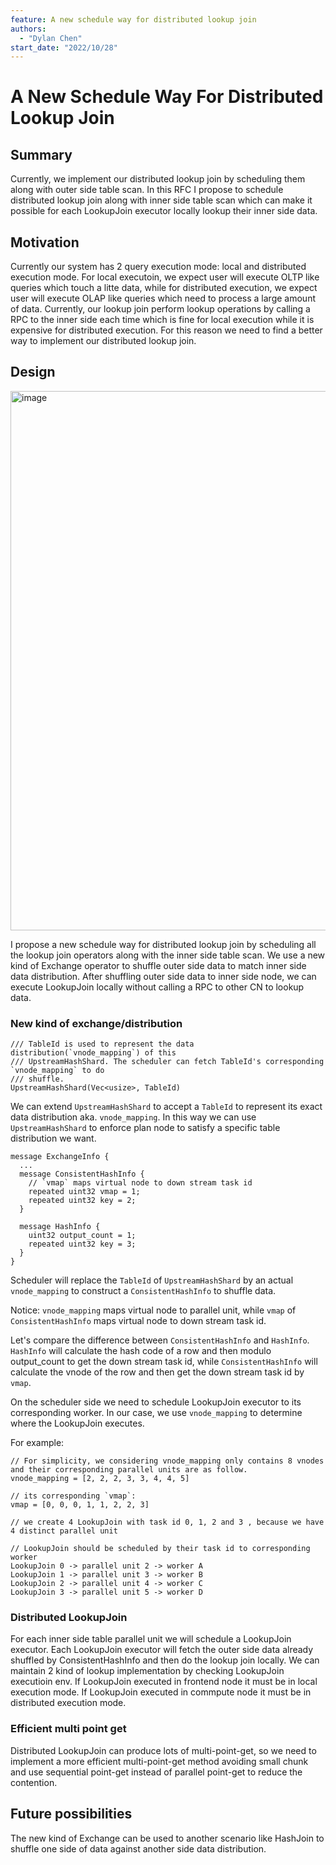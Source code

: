 ```yaml
---
feature: A new schedule way for distributed lookup join
authors:
  - "Dylan Chen"
start_date: "2022/10/28"
---
```


# A New Schedule Way For Distributed Lookup Join


## Summary

Currently, we implement our distributed lookup join by scheduling them along with outer side table scan. In this RFC I propose to schedule distributed lookup join along with inner side table scan which can make it possible for each LookupJoin executor locally lookup their inner side data.

## Motivation

Currently our system has 2 query execution mode: local and distributed execution mode. For local executoin, we expect user will execute OLTP like queries which touch a litte data, while for distributed execution, we expect user will execute OLAP like queries which need to process a large amount of data. Currently, our lookup join perform lookup operations by calling a RPC to the inner side each time which is fine for local execution while it is expensive for distributed execution.
For this reason we need to find a better way to implement our distributed lookup join.

## Design

<img width="863" alt="image" src="https://user-images.githubusercontent.com/9352536/198513912-dfd0fea5-baef-4ed1-98fb-996d158caa12.png">

I propose a new schedule way for distributed lookup join by scheduling all the lookup join operators along with the inner side table scan. We use a new kind of Exchange operator to shuffle outer side data to match inner side data distribution. After shuffling outer side data to inner side node, we can execute LookupJoin locally without calling a RPC to other CN to lookup data.

### New kind of exchange/distribution

```
/// TableId is used to represent the data distribution(`vnode_mapping`) of this
/// UpstreamHashShard. The scheduler can fetch TableId's corresponding `vnode_mapping` to do
/// shuffle.
UpstreamHashShard(Vec<usize>, TableId)
```

We can extend `UpstreamHashShard` to accept a `TableId` to represent its exact data distribution aka. `vnode_mapping`.
In this way we can use `UpstreamHashShard` to enforce plan node to satisfy a specific table distribution we want.

```
message ExchangeInfo {
  ...
  message ConsistentHashInfo {
    // `vmap` maps virtual node to down stream task id
    repeated uint32 vmap = 1;
    repeated uint32 key = 2;
  }

  message HashInfo {
    uint32 output_count = 1;
    repeated uint32 key = 3;
  }
}
```

Scheduler will replace the `TableId` of `UpstreamHashShard` by an actual `vnode_mapping` to construct a `ConsistentHashInfo` to shuffle data.

Notice: `vnode_mapping` maps virtual node to parallel unit, while `vmap` of `ConsistentHashInfo` maps virtual node to down stream task id.

Let's compare the difference between `ConsistentHashInfo` and `HashInfo`. `HashInfo` will calculate the hash code of a row and then modulo output_count to get the down stream task id, while `ConsistentHashInfo` will calculate the vnode of the row and then get the down stream task id by `vmap`.

On the scheduler side we need to schedule LookupJoin executor to its corresponding worker. In our case, we use `vnode_mapping` to determine where the LookupJoin executes.

For example:
```
// For simplicity, we considering vnode_mapping only contains 8 vnodes and their corresponding parallel units are as follow.
vnode_mapping = [2, 2, 2, 3, 3, 4, 4, 5]

// its corresponding `vmap`:
vmap = [0, 0, 0, 1, 1, 2, 2, 3]

// we create 4 LookupJoin with task id 0, 1, 2 and 3 , because we have 4 distinct parallel unit

// LookupJoin should be scheduled by their task id to corresponding worker
LookupJoin 0 -> parallel unit 2 -> worker A
LookupJoin 1 -> parallel unit 3 -> worker B
LookupJoin 2 -> parallel unit 4 -> worker C
LookupJoin 3 -> parallel unit 5 -> worker D
```

### Distributed LookupJoin
For each inner side table parallel unit we will schedule a LookupJoin executor.
Each LookupJoin executor will fetch the outer side data already shuffled by ConsistentHashInfo and then do the lookup join locally.
We can maintain 2 kind of lookup implementation by checking LookupJoin executioin env. If LookupJoin executed in frontend node it must be in local execution mode. If LookupJoin executed in commpute node it must be in distributed execution mode.


### Efficient multi point get
Distributed LookupJoin can produce lots of multi-point-get, so we need to implement a more efficient multi-point-get method avoiding small chunk and use sequential point-get instead of parallel point-get to reduce the contention.


## Future possibilities

The new kind of Exchange can be used to another scenario like HashJoin to shuffle one side of data against another side data distribution.
